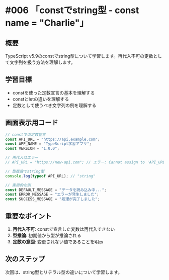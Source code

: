 # #006 「constでstring型 - const name = "Charlie"」

## 概要
TypeScript v5.9のconstでstring型について学習します。再代入不可の定数として文字列を扱う方法を理解します。

## 学習目標
- constを使った定数宣言の基本を理解する
- constとletの違いを理解する
- 定数として使うべき文字列の例を理解する

## 画面表示用コード

```typescript
// constでの定数宣言
const API_URL = "https://api.example.com";
const APP_NAME = "TypeScript学習アプリ";
const VERSION = "1.0.0";

// 再代入はエラー
// API_URL = "https://new-api.com"; // エラー: Cannot assign to 'API_URL' because it is a constant

// 型推論でstring型
console.log(typeof API_URL); // "string"

// 実用的な例
const DEFAULT_MESSAGE = "データを読み込み中...";
const ERROR_MESSAGE = "エラーが発生しました";
const SUCCESS_MESSAGE = "処理が完了しました";
```

## 重要なポイント
1. **再代入不可**: constで宣言した変数は再代入できない
2. **型推論**: 初期値から型が推論される
3. **定数の意図**: 変更されない値であることを明示

## 次のステップ
次回は、string型とリテラル型の違いについて学習します。

